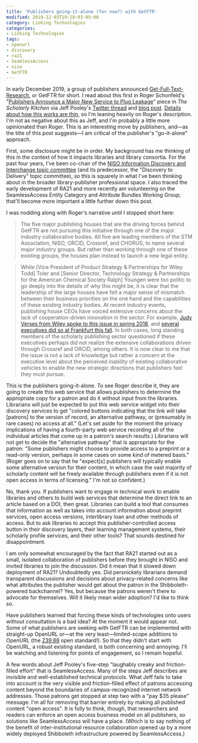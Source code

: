 ```yaml
---
title: 'Publishers going-it-alone (for now?) with GetFTR'
modified: 2019-12-03T19:18:03-05:00
category: Linking Technologies
categories:
- Linking Technologies
tags:
- openurl
- discovery
- ra21
- SeamlessAccess
- niso
- GetFTR
---
```

In early December 2019, a group of publishers announced [Get-Full-Text-Research](https://www.getfulltextresearch.com/), or GetFTR for short.
I read about this first in Roger Schonfeld's "[Publishers Announce a Major New Service to Plug Leakage](https://scholarlykitchen.sspnet.org/2019/12/03/publishers-announce-plug-leakage/)" piece in _The Scholarly Kitchen_ via Jeff Pooley's [Twitter thread](https://twitter.com/jeffersonpooley/status/1201867300229517313) and [blog post](https://www.jeffpooley.com/2019/12/publishers-announce-a-major-new-service-to-plug-leakage/).
[Details about how this works are thin](https://www.getfulltextresearch.com/how-getftr-works/), so I'm leaning heavily on Roger's description.
I'm not as negative about this as Jeff, and I'm probably a little more opinionated than Roger.
This is an interesting move by publishers, and—as the title of this post suggests—I am critical of the publisher's "go-it-alone" approach.

First, some disclosure might be in order.
My background has me thinking of this in the context of how it impacts libraries and library consortia.
For the past four years, I've been co-chair of the [NISO Information Discovery and Interchange topic committee](https://www.niso.org/topic-committees/information-discovery-interchange) (and its predecessor, the "Discovery to Delivery" topic committee), so this is squarely in what I've been thinking about in the broader library-publisher professional space.
I also traced the early development of RA21 and more recently am volunteering on the SeamlessAccess Entity Category and Attribute Bundles Working Group; that'll become more important a little further down this post.

I was nodding along with Roger's narrative until I stopped short here:

> The five major publishing houses that are the driving forces behind GetFTR are not pursuing this initiative through one of the major industry collaborative bodies. All five are leading members of the STM Association, NISO, ORCID, Crossref, and CHORUS, to name several major industry groups. But rather than working through one of these existing groups, the houses plan instead to launch a new legal entity. 

> While [Vice President of Product Strategy & Partnerships for Wiley Todd] Toler and [Senior Director, Technology Strategy & Partnerships for the American Chemical Society Ralph] Youngen were too politic to go deeply into the details of why this might be, it is clear that the leadership of the large houses have felt a major sense of mismatch between their business priorities on the one hand and the capabilities of these existing industry bodies. At recent industry events, publishing house CEOs have voiced extensive concerns about the lack of cooperation-driven innovation in the sector. For example, [Judy Verses from Wiley spoke to this issue in spring 2018](https://twitter.com/rschon/status/989137191094939649), and [several executives did so at Frankfurt this fall](https://twitter.com/acochran12733/status/1184105258986815489). In both cases, long standing members of the scholarly publishing sector questioned if these executives perhaps did not realize the extensive collaborations driven through Crossref and ORCID, among others. It is now clear to me that the issue is not a lack of knowledge but rather a concern at the executive level about the perceived inability of existing collaborative vehicles to enable the new strategic directions that publishers feel they must pursue. 

This is the publishers going-it-alone.
To see Roger describe it, they are going to create this web service that allows publishers to determine the appropriate copy for a patron and do it without input from the libraries.
Librarians will just be expected to put this web service widget into their discovery services to get "colored buttons indicating that the link will take [patrons] to the version of record, an alternative pathway, or (presumably in rare cases) no access at all."
(Let's set aside for the moment the privacy implications of having a fourth-party web service recording all of the individual articles that come up in a patron's search results.)
Librarians will not get to decide the "alternative pathway" that is appropriate for the patron: "Some publishers might choose to provide access to a preprint or a read-only version, perhaps in some cases on some kind of metered basis."
(Roger goes on to say that he "expect[s] publishers will typically enable some alternative version for their content, in which case the vast majority of scholarly content will be freely available through publishers even if it is not open access in terms of licensing."  I'm not so confident.)

No, thank you.
If publishers want to engage in technical work to enable libraries and others to build web services that determine the direct link to an article based on a DOI, then great.
Libraries can build a tool that consumes that information as well as takes into account information about preprint services, open access versions, interlibrary loan and other methods of access.
But to ask libraries to accept this publisher-controlled access button in their discovery layers, their learning management systems, their scholarly profile services, and their other tools?
That sounds destined for disappointment.

I am only somewhat encouraged by the fact that RA21 started out as a small, isolated collaboration of publishers before they brought in NISO and invited libraries to join the discussion.
Did it mean that it slowed down deployment of RA21? Undoubtedly yes.
Did persnickety librarians demand transparent discussions and decisions about privacy-related concerns like what attributes the publisher would get about the patron in the Shibboleth-powered backchannel? Yes, but because the patrons weren't there to advocate for themselves.
Will it likely mean wider adoption? I'd like to think so.

Have publishers learned that forcing these kinds of technologies onto users without consultation is a bad idea?  At the moment it would appear not.
Some of what publishers are seeking with GetFTR can be implemented with straight-up OpenURL or—at the very least—limited-scope additions to OpenURL (the [Z39.88](https://www.niso.org/publications/z3988-2004-r2010) open standard!).
So that they didn't start with OpenURL, a robust existing standard, is both concerning and annoying.
I'll be watching and listening for points of engagement, so I remain hopeful.

A few words about Jeff Pooley's five-step "laughably creaky and friction-filled effort" that is SeamlessAccess.
Many of the steps Jeff describes are invisible and well-established technical protocols.
What Jeff fails to take into account is the very visible and friction-filled effect of patrons accessing content beyond the boundaries of campus-recognized internet network addresses.
Those patrons get stopped at step two with a "pay $35 please" message.
I'm all for removing that barrier entirely by making all published content "open access".
It is folly to think, though, that researchers and readers can enforce an open access business model on all publishers, so solutions like SeamlessAccess will have a place.
(Which is to say nothing of the benefit of inter-institutional resource collaboration opened up by a more widely deployed Shibboleth infrastructure powered by SeamlessAccess.)